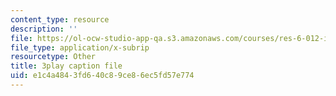 ```yaml
---
content_type: resource
description: ''
file: https://ol-ocw-studio-app-qa.s3.amazonaws.com/courses/res-6-012-introduction-to-probability-spring-2018/e1c4a4843fd640c89ce86ec5fd57e774_zbu8KQx9bqM.srt
file_type: application/x-subrip
resourcetype: Other
title: 3play caption file
uid: e1c4a484-3fd6-40c8-9ce8-6ec5fd57e774
---
```

